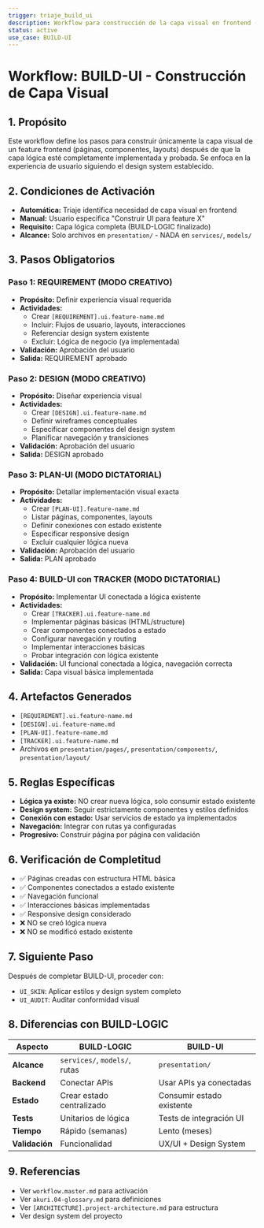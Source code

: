 ```yaml
---
trigger: triaje_build_ui
description: Workflow para construcción de la capa visual en frontend (presentation/pages/components) después de tener lógica completa.
status: active
use_case: BUILD-UI
---
```


# Workflow: BUILD-UI - Construcción de Capa Visual

## 1. Propósito
Este workflow define los pasos para construir únicamente la capa visual de un feature frontend (páginas, componentes, layouts) después de que la capa lógica esté completamente implementada y probada. Se enfoca en la experiencia de usuario siguiendo el design system establecido.

## 2. Condiciones de Activación
- **Automática:** Triaje identifica necesidad de capa visual en frontend
- **Manual:** Usuario especifica "Construir UI para feature X"
- **Requisito:** Capa lógica completa (BUILD-LOGIC finalizado)
- **Alcance:** Solo archivos en `presentation/` - NADA en `services/`, `models/`

## 3. Pasos Obligatorios

### Paso 1: REQUIREMENT (MODO CREATIVO)
- **Propósito:** Definir experiencia visual requerida
- **Actividades:**
  - Crear `[REQUIREMENT].ui.feature-name.md`
  - Incluir: Flujos de usuario, layouts, interacciones
  - Referenciar design system existente
  - Excluir: Lógica de negocio (ya implementada)
- **Validación:** Aprobación del usuario
- **Salida:** REQUIREMENT aprobado

### Paso 2: DESIGN (MODO CREATIVO)
- **Propósito:** Diseñar experiencia visual
- **Actividades:**
  - Crear `[DESIGN].ui.feature-name.md`
  - Definir wireframes conceptuales
  - Especificar componentes del design system
  - Planificar navegación y transiciones
- **Validación:** Aprobación del usuario
- **Salida:** DESIGN aprobado

### Paso 3: PLAN-UI (MODO DICTATORIAL)
- **Propósito:** Detallar implementación visual exacta
- **Actividades:**
  - Crear `[PLAN-UI].feature-name.md`
  - Listar páginas, componentes, layouts
  - Definir conexiones con estado existente
  - Especificar responsive design
  - Excluir cualquier lógica nueva
- **Validación:** Aprobación del usuario
- **Salida:** PLAN aprobado

### Paso 4: BUILD-UI con TRACKER (MODO DICTATORIAL)
- **Propósito:** Implementar UI conectada a lógica existente
- **Actividades:**
  - Crear `[TRACKER].ui.feature-name.md`
  - Implementar páginas básicas (HTML/structure)
  - Crear componentes conectados a estado
  - Configurar navegación y routing
  - Implementar interacciones básicas
  - Probar integración con lógica existente
- **Validación:** UI funcional conectada a lógica, navegación correcta
- **Salida:** Capa visual básica implementada

## 4. Artefactos Generados
- `[REQUIREMENT].ui.feature-name.md`
- `[DESIGN].ui.feature-name.md`
- `[PLAN-UI].feature-name.md`
- `[TRACKER].ui.feature-name.md`
- Archivos en `presentation/pages/`, `presentation/components/`, `presentation/layout/`

## 5. Reglas Específicas
- **Lógica ya existe:** NO crear nueva lógica, solo consumir estado existente
- **Design system:** Seguir estrictamente componentes y estilos definidos
- **Conexión con estado:** Usar servicios de estado ya implementados
- **Navegación:** Integrar con rutas ya configuradas
- **Progresivo:** Construir página por página con validación

## 6. Verificación de Completitud
- ✅ Páginas creadas con estructura HTML básica
- ✅ Componentes conectados a estado existente
- ✅ Navegación funcional
- ✅ Interacciones básicas implementadas
- ✅ Responsive design considerado
- ❌ NO se creó lógica nueva
- ❌ NO se modificó estado existente

## 7. Siguiente Paso
Después de completar BUILD-UI, proceder con:
- `UI_SKIN`: Aplicar estilos y design system completo
- `UI_AUDIT`: Auditar conformidad visual

## 8. Diferencias con BUILD-LOGIC
| Aspecto | BUILD-LOGIC | BUILD-UI |
|---------|-------------|----------|
| **Alcance** | `services/`, `models/`, rutas | `presentation/` |
| **Backend** | Conectar APIs | Usar APIs ya conectadas |
| **Estado** | Crear estado centralizado | Consumir estado existente |
| **Tests** | Unitarios de lógica | Tests de integración UI |
| **Tiempo** | Rápido (semanas) | Lento (meses) |
| **Validación** | Funcionalidad | UX/UI + Design System |

## 9. Referencias
- Ver `workflow.master.md` para activación
- Ver `akuri.04-glossary.md` para definiciones
- Ver `[ARCHITECTURE].project-architecture.md` para estructura
- Ver design system del proyecto